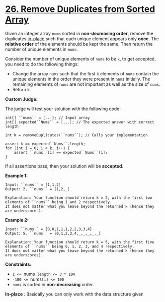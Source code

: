 # **[26. Remove Duplicates from Sorted Array](https://leetcode.com/problems/remove-duplicates-from-sorted-array/)**

Given an integer array ``nums`` sorted in **non-decreasing order**, remove the duplicates [in-place](https://en.wikipedia.org/wiki/In-place_algorithm) such that each unique element appears only **once**. The **relative order** of the elements should be kept the same. Then return the number of unique elements in ``nums``.

Consider the number of unique elements of ``nums`` to be ``k``, to get accepted, you need to do the following things:

- Change the array ``nums`` such that the first k elements of ``nums`` contain the unique elements in the order they were present in ``nums`` initially. The remaining elements of ``nums`` are not important as well as the size of ``nums``.
- Return ``k``.

**Custom Judge:**

The judge will test your solution with the following code:
```
int[] ``nums`` = [...]; // Input array
int[] expected``Nums`` = [...]; // The expected answer with correct length

int k = removeDuplicates(``nums``); // Calls your implementation

assert k == expected``Nums``.length;
for (int i = 0; i < k; i++) {
    assert ``nums``[i] == expected``Nums``[i];
}
```
If all assertions pass, then your solution will be **accepted**.

**Example 1:**
```
Input: ``nums`` = [1,1,2]
Output: 2, ``nums`` = [1,2,_]

Explanation: Your function should return k = 2, with the first two elements of ``nums`` being 1 and 2 respectively.
It does not matter what you leave beyond the returned k (hence they are underscores).
```

**Example 2:**
```
Input: ``nums`` = [0,0,1,1,1,2,2,3,3,4]
Output: 5, ``nums`` = [0,1,2,3,4,_,_,_,_,_]

Explanation: Your function should return k = 5, with the first five elements of ``nums`` being 0, 1, 2, 3, and 4 respectively.
It does not matter what you leave beyond the returned k (hence they are underscores).
```

**Constraints:**

- ``1 <= ``nums``.length <= 3 * 104``
- ``-100 <= ``nums``[i] <= 100``
- ``nums`` is sorted in **non-decreasing** order.


**In-place** : Basically you can only work with the data structure given